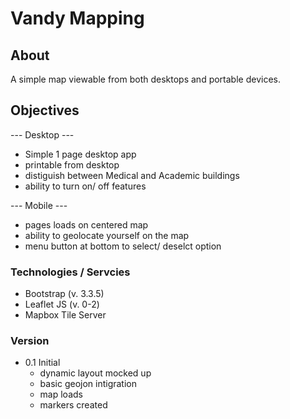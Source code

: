 # Vandy Mapping

## About

A simple map viewable from both desktops and portable devices.

## Objectives

--- Desktop ---

* Simple 1 page desktop app
* printable from desktop
* distiguish between Medical and Academic buildings
* ability to turn on/ off features 


--- Mobile ---

* pages loads on centered map
* ability to geolocate yourself on the map
* menu button at bottom to select/ deselct option 


### Technologies / Servcies

* Bootstrap (v. 3.3.5)
* Leaflet JS (v. 0-2)
* Mapbox Tile Server 

### Version

* 0.1 Initial 
  * dynamic layout mocked up
  * basic geojon intigration 
  * map loads
  * markers created 
